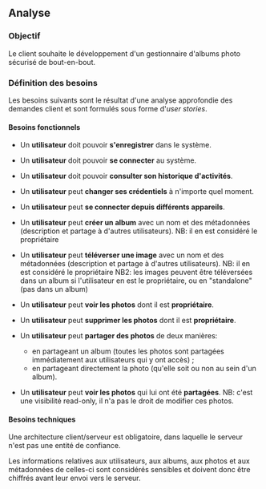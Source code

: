 ## Analyse

### Objectif
Le client souhaite le développement d'un gestionnaire d'albums photo sécurisé de bout-en-bout.

### Définition des besoins

Les besoins suivants sont le résultat d'une analyse approfondie des demandes client et sont formulés sous forme d'_user stories_.

#### Besoins fonctionnels

- Un **utilisateur** doit pouvoir **s'enregistrer** dans le système.

- Un **utilisateur** doit pouvoir **se connecter** au système.

- Un **utilisateur** doit pouvoir **consulter son historique d'activités**.

- Un **utilisateur** peut **changer ses crédentiels** à n'importe quel moment.

- Un **utilisateur** peut **se connecter depuis différents appareils**.

- Un **utilisateur** peut **créer un album** avec un nom et des métadonnées (description et partage à d'autres utilisateurs).
NB: il en est considéré le propriétaire

- Un **utilisateur** peut **téléverser une image** avec un nom et des métadonnées (description et partage à d'autres utilisateurs).
NB: il en est considéré le propriétaire
NB2: les images peuvent être téléversées dans un album si l'utilisateur en est le propriétaire, ou en "standalone" (pas dans un album)

- Un **utilisateur** peut **voir les photos** dont il est **propriétaire**.

- Un **utilisateur** peut **supprimer les photos** dont il est **propriétaire**.

- Un **utilisateur** peut **partager des photos** de deux manières:
  - en partageant un album (toutes les photos sont partagées immédiatement aux utilisateurs qui y ont accès) ;
  - en partageant directement la photo (qu'elle soit ou non au sein d'un album).

- Un **utilisateur** peut **__voir__ les photos** qui lui ont été **partagées**.
NB: c'est une visibilité read-only, il n'a pas le droit de modifier ces photos.

#### Besoins techniques
Une architecture client/serveur est obligatoire, dans laquelle le serveur n'est pas une entité de confiance.

Les informations relatives aux utilisateurs, aux albums, aux photos et aux métadonnées de celles-ci sont considérés sensibles et doivent donc être chiffrés avant leur envoi vers le serveur.
